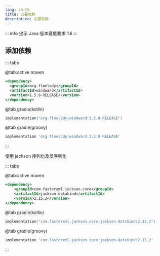 ```yaml
---
lang: zh-CN
title: 必要依赖
description: 必要依赖
---
```


::: info 提示
Java 版本最低要求 1.8
:::

## 添加依赖

::: tabs

@tab:active maven

```xml
<dependency>
  <groupId>org.flmelody</groupId>
  <artifactId>windward</artifactId>
  <version>1.5.0-RELEASE</version>
</dependency>
```

@tab gradle(kotlin)

```kotlin
implementation("org.flmelody:windward:1.5.0-RELEASE")
```

@tab gradle(groovy)

```groovy
implementation 'org.flmelody:windward:1.5.0-RELEASE'
```

:::

使用 jackson 序列化及反序列化

::: tabs

@tab:active maven

```xml
<dependency>
    <groupId>com.fasterxml.jackson.core</groupId>
    <artifactId>jackson-databind</artifactId>
    <version>2.15.2</version>
</dependency>
```

@tab gradle(kotlin)

```kotlin
implementation("com.fasterxml.jackson.core:jackson-databind:2.15.2")
```

@tab gradle(groovy)

```groovy
implementation 'com.fasterxml.jackson.core:jackson-databind:2.15.2'
```

:::

